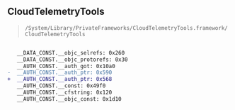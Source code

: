## CloudTelemetryTools

> `/System/Library/PrivateFrameworks/CloudTelemetryTools.framework/CloudTelemetryTools`

```diff

   __DATA_CONST.__objc_selrefs: 0x260
   __DATA_CONST.__objc_protorefs: 0x30
   __AUTH_CONST.__auth_got: 0x10a0
-  __AUTH_CONST.__auth_ptr: 0x590
+  __AUTH_CONST.__auth_ptr: 0x568
   __AUTH_CONST.__const: 0x49f0
   __AUTH_CONST.__cfstring: 0x120
   __AUTH_CONST.__objc_const: 0x1d10

```
